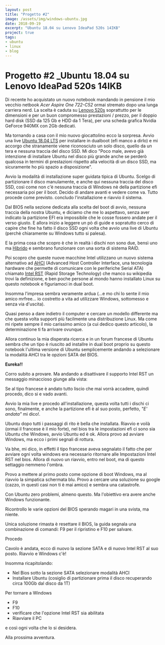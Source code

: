 ```yaml
---
layout: post
title: "Progetto #2"
image: /assets/img/windows-ubuntu.jpg
date: 2018-09-19
excerpt: "Ubuntu 18.04 su Lenovo IdeaPad 520s 14IKB"
project: true
tags:
- ubuntu
- linux
- blog
---
```


**Progetto #2 _Ubuntu 18.04 su Lenovo IdeaPad 520s 14IKB**
===
Di recente ho acquistato un nuovo notebook mandando in pensione il mio vecchio netbook *Acer Aspire One 722-C52* ormai stremato dopo una lunga carriera nerd.
La scelta è caduta su [Lenovo 520s](https://www.lenovo.com/it/it/laptops/ideapad/500-series/Lenovo-IdeaPad-520S-14IKB/p/88IP50S0825) soprattutto per le dimensioni e per un buon compromesso prestazioni / prezzo, per il doppio hard disk (SSD da 125 Gb e HDD da 1 Tera), per una scheda grafica Nvidia GeForce 940MX con 2Gb dedicati.

Ma tornando a casa con il mio nuovo giocattolino ecco la sorpresa. Avvio una live [Ubuntu 18.04 LTS](https://www.ubuntu-it.org/download) per installare in dualboot (efi manco a dirlo) e mi accorgo che stranamente viene riconosciuto un solo disco, quello da un tera e nessuna traccia del disco SSD. 
Mi dico "Poco male, avevo già intenzione di installare Ubuntu nel disco più grande anche se perderò qualcosa in termini di prestazioni rispetto alla velocità di un disco SSD, ma sicuramente ho più spazio a disposizione". 

Avvio la modalità di installazione super guidata tipica di Ubuntu. Scelgo di partizionare il disco manulamente, e anche qui nessuna traccia del disco SSD, così come non c'è nessuna traccia di Windows nè della partizione efi necessaria poi per il boot. Decido di andare avanti e vedere come va. Tutto procede come previsto. concludo l'installazione e riavvio il sistema.

Dal BIOS nella sezione dedicata alla scelta del boot di avvio, nessuna traccia della nostra Ubuntu, e diciamo che me lo aspettavo, senza aver indicato la partizione EFI era impossibile che le cosse fossero andate per il verso giusto. E allora inizio a leggere un pò di guide e sopratutto cerco di capire che fine ha fatto il disco SSD ogni volta che avvio una live di Ubuntu (perchè chiaramente su Windows tutto si palesa).

E la prima cosa che scopro è che in realtà i dischi non sono due, bensì uno ma [Hibrido](https://it.wikipedia.org/wiki/Hard_disk_ibrido) e sembrano funzionare con una sorta di sistema RAID.

Poi scopro che queste nuove macchine Intel utilizzano un nuovo sistema alternativo ad [AHCI](https://it.wikipedia.org/wiki/AHCI) (Advanced Host Controller Interface, una tecnologia hardware che permette di comunicare con le periferiche Serial ATA) chiamato [Intel RST](https://www.intel.it/content/www/it/it/architecture-and-technology/rapid-storage-technology.html) (Rapid Storage Technology) che manco su wikipedia trovi la definizione, e ben poche persone al mondo hanno installato Linux su questo notebook e figuriamoci in dual boot.

Insomma l'impresa sembra veramente ardua (...e mo chi lo sente il mio amico mrfree... io costretto a vita ad utilizzare Windows, sottomesso e senza via d'uscita).

Quasi penso a dare indietro il computer e cercare un modello differente ma che questa volta supporti più facilmente una distribuzione Linux. Ma come mi ripete sempre il mio carissimo amico (a cui dedico questo articolo), la determinazione ti fa arrivare ovunque.

Allora continuo la mia disperata ricerca e in un forum francese di Ubuntu sembra che un tipo è riuscito ad installre in dual boot proprio su questo notebook l'ultima versione di Ubuntu semplicemente andando a selezionare la modalità AHCI tra le opzioni SATA del BIOS. 

**Eureka!!**

Corro subito a provare.
Ma andando a disattivare il supporto Intel RST un messaggio minaccioso giunge alla vista:

Se al tipo francese è andato tutto liscio che mai vorrà accadere, quindi procedo, dico si e vado avanti.

Avvio la mia live e procedo all'installazione, questa volta tutti i dischi ci sono, finalmente, e anche la partizione efi è al suo posto, perfetto, *"E' andata"* mi dico!.

Ubuntu dopo tutti i passaggi di rito è bella che installata. Riavvio e voilà (ormai il francese è il mio forte), nel bios tra le impostazioni efi ci sono sia Ubuntu che Windows, avvio Ubuntu ed è ok. Allora provo ad avviare Windows, ma ecco i primi segnali di rottura. 

Va bhe, mi dico, in effetti il tipo francese aveva segnalato il fatto che per avviare ogni volta windows era necessario ritornare alle Impostazioni Intel RST nel bios. Allora di nuovo un riavvio, entro nel boot, ma di questo settaggio nemmeno l'ombra. 

Provo a mettere al primo posto come opzione di boot Windows, ma al riavvio la simpatica schermata blu. Provo a cercare una soluzione su google (cazzo, in questi casi non ti è mai amico) e sembra una catastrofe. 

Con Ubuntu zero problemi, almeno questo. Ma l'obiettivo era avere anche Windows funzionante.

Ricontrollo le varie opzioni del BIOS sperando magari in una svista, ma niente.

Unica soluzione rimasta è resettare il BIOS, la guida segnala una combinazione di comandi: F9 per il ripristino e F10 per salvare. 

Procedo

Cavolo è andata, ecco di nuovo la sezione SATA e di nuovo Intel RST al suo posto. Riavvio e Windows c'è!

Insomma ricapitolando:

* Nel Bios sotto la sezione SATA selezionare modalità AHCI
* Installare Ubuntu (cosiglio di partizionare prima il disco recuperando circa 100Gb dal disco da 1T)

Per tornare a Windows

* F9
* F10
* verificare che l'opzione Intel RST sia abilitata
* Riavviare il PC

e così ogni volta che lo si desidera.

Alla prossima avventura.
